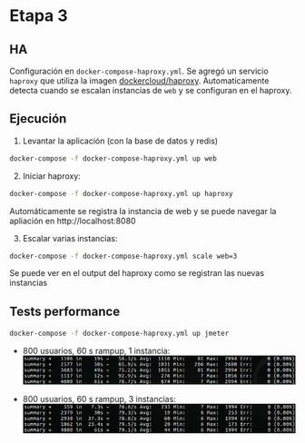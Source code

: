 # Etapa 3

## HA
Configuración en `docker-compose-haproxy.yml`. Se agregó un servicio `haproxy` que utiliza la imagen [dockercloud/haproxy](https://github.com/docker/dockercloud-haproxy). Automaticamente detecta cuando se escalan instancias de `web` y se configuran en el haproxy.

## Ejecución

1. Levantar la aplicación (con la base de datos y redis)
``` bash
docker-compose -f docker-compose-haproxy.yml up web
```

2. Iniciar haproxy:
``` bash
docker-compose -f docker-compose-haproxy.yml up haproxy
```
Automáticamente se registra la instancia de web y se puede navegar la apliación en http://localhost:8080

3. Escalar varias instancias:
``` bash
docker-compose -f docker-compose-haproxy.yml scale web=3
```
Se puede ver en el output del haproxy como se registran las nuevas instancias

## Tests performance

``` bash
docker-compose -f docker-compose-haproxy.yml up jmeter
```

- 800 usuarios, 60 s rampup, 1 instancia:
![Test ha 1](img/test-ha-1inst.png)

- 800 usuarios, 60 s rampup, 3 instancias:
![Test ha 1](img/test-ha-3inst.png)
